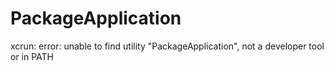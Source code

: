 # PackageApplication
xcrun: error: unable to find utility "PackageApplication", not a developer tool or in PATH
